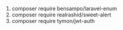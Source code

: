 1. composer require bensampo/laravel-enum
2. composer require realrashid/sweet-alert
3. composer require tymon/jwt-auth

